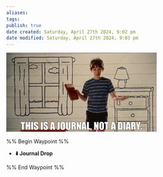 ```yaml
---
aliases: 
tags: 
publish: true
date created: Saturday, April 27th 2024, 9:02 pm
date modified: Saturday, April 27th 2024, 9:03 pm
---
```


![](_attachments/📁%2013%20-%20Journal,%20Diary/IMG-20240427210355186.gif)

%% Begin Waypoint %%
- **⬇️ Journal Drop**

%% End Waypoint %%